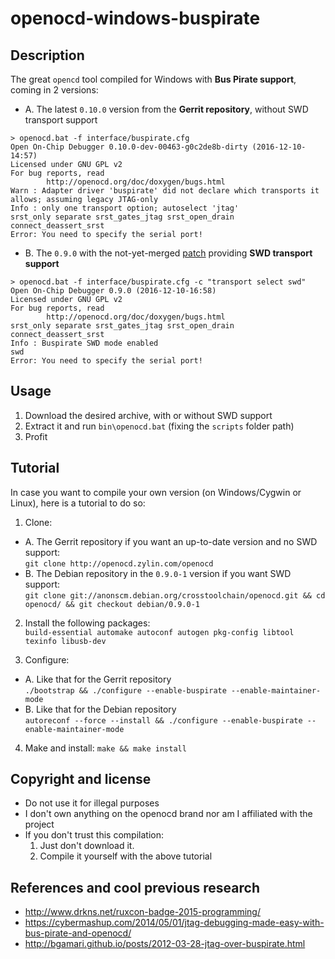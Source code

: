 openocd-windows-buspirate
==========================

Description
-----------
The great `opencd` tool compiled for Windows with **Bus Pirate support**, coming in 2 versions:

* A. The latest `0.10.0` version from the **Gerrit repository**, without SWD transport support
```
> openocd.bat -f interface/buspirate.cfg
Open On-Chip Debugger 0.10.0-dev-00463-g0c2de8b-dirty (2016-12-10-14:57)
Licensed under GNU GPL v2
For bug reports, read
        http://openocd.org/doc/doxygen/bugs.html
Warn : Adapter driver 'buspirate' did not declare which transports it allows; assuming legacy JTAG-only
Info : only one transport option; autoselect 'jtag'
srst_only separate srst_gates_jtag srst_open_drain connect_deassert_srst
Error: You need to specify the serial port!
```

* B. The `0.9.0` with the not-yet-merged [patch](http://openocd.zylin.com/#/c/2444/) providing **SWD transport support**
```
> openocd.bat -f interface/buspirate.cfg -c "transport select swd"
Open On-Chip Debugger 0.9.0 (2016-12-10-16:58)
Licensed under GNU GPL v2
For bug reports, read
        http://openocd.org/doc/doxygen/bugs.html
srst_only separate srst_gates_jtag srst_open_drain connect_deassert_srst
Info : Buspirate SWD mode enabled
swd
Error: You need to specify the serial port!
```


Usage
-----
1. Download the desired archive, with or without SWD support
2. Extract it and run `bin\openocd.bat` (fixing the `scripts` folder path)
3. Profit


Tutorial
--------
In case you want to compile your own version (on Windows/Cygwin or Linux), here is a tutorial to do so:  
1. Clone:  
* A. The Gerrit repository if you want an up-to-date version and no SWD support:  
`git clone http://openocd.zylin.com/openocd`  
* B. The Debian repository in the `0.9.0-1` version if you want SWD support:  
`git clone git://anonscm.debian.org/crosstoolchain/openocd.git && cd openocd/ && git checkout debian/0.9.0-1`  
  
2. Install the following packages:  
`build-essential automake autoconf autogen pkg-config libtool texinfo libusb-dev`  
  
3. Configure:  
* A. Like that for the Gerrit repository  
`./bootstrap && ./configure --enable-buspirate --enable-maintainer-mode`  
* B. Like that for the Debian repository  
`autoreconf --force --install && ./configure --enable-buspirate --enable-maintainer-mode`  
  
4. Make and install: `make && make install`  


Copyright and license
---------------------
* Do not use it for illegal purposes
* I don't own anything on the openocd brand nor am I affiliated with the project
* If you don't trust this compilation: 
  1. Just don't download it.
  2. Compile it yourself with the above tutorial

  
References and cool previous research
-------------------------------------
* http://www.drkns.net/ruxcon-badge-2015-programming/
* https://cybermashup.com/2014/05/01/jtag-debugging-made-easy-with-bus-pirate-and-openocd/
* http://bgamari.github.io/posts/2012-03-28-jtag-over-buspirate.html